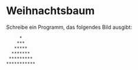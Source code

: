 
# Weihnachtsbaum

Schreibe ein Programm, das folgendes Bild ausgibt:

         *
        ***
       *****
      *******
     *********
    ***********
